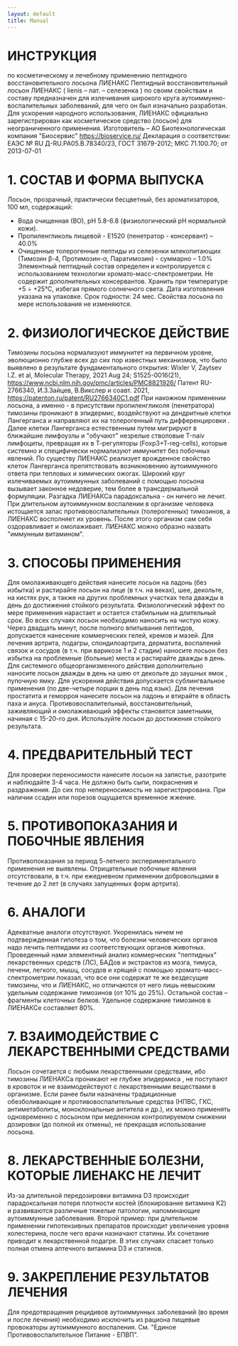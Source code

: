```yaml
---
layout: default
title: Manual
---
```


# ИНСТРУКЦИЯ
по косметическому и лечебному применению пептидного восстановительного лосьона ЛИЕНАКС
Пептидный восстановительный лосьон ЛИЕНАКС ( lienis – лат. – селезенка ) по своим свойствам и составу предназначен для
излечивания широкого круга аутоиммунно-воспалительных заболеваний, для чего он был изначально разработан.
Для ускорения народного использования, ЛИЕНАКС официально зарегистрирован как косметическое средство (лосьон) для
неограниченного применения. Изготовитель – АО Биотехнологическая компания "Биосервис" https://bioservice.ru/
Декларация о соответствии: ЕАЭС № RU Д-RU.РА05.В.78340/23, ГОСТ 31679-2012; МКС 71.100.70; от 2013-07-01

# 1. СОСТАВ И ФОРМА ВЫПУСКА
Лосьон, прозрачный, практически бесцветный, без ароматизаторов, 100 мл, содержащий:
- Вода очищенная (ВО), рН 5.8-6.8 (физиологический рН нормальной кожи).
- Пропиленгликоль пищевой - Е1520 (пенетратор - консервант) – 40.0%
- Очищенные толерогенные пептиды из селезенки млекопитающих (Тимозин β-4, Протимозин-α, Паратимозин) - суммарно – 1.0%
Элементный пептидный состав определен и контролируется с использованием технологии хромато-масс-спектрометрии.
Не содержит дополнительных консервантов. Хранить при температуре +5 ÷ +25°С, избегая прямого солнечного света.
Дата изготовления указана на упаковке. Срок годности: 24 мес. Свойства лосьона по мере использования не изменяются.

# 2. ФИЗИОЛОГИЧЕСКОЕ ДЕЙСТВИЕ
Тимозины лосьона нормализуют иммунитет на первичном уровне, эволюционно глубже всех до сих пор известных механизмов, что
было выявлено в результате фундаментального открытия:
Wixler V, Zaytsev I.Z. et al, Molecular Therapy, 2021 Aug 24; S1525-0016(21), https://www.ncbi.nlm.nih.gov/pmc/articles/PMC8821926/
Патент RU-2766340, И.З.Зайцев, В.Викслер и соавт. 2021, https://patenton.ru/patent/RU2766340C1.pdf
При накожном применении лосьона, а именно - в присутствии пропиленгликоля (пенетратора) тимозины проникают в эпидермис, воздействуют
на дендритные клетки Лангерганса и направляют их на толерогенный путь дифференцировки . Далее клетки Лангерганса естественным путем
мигрируют в ближайшие лимфоузлы и "обучают" незрелые стволовые Т-naiv лимфоциты, превращая их в Т-регуляторы (Foxp3+T-reg-cells),
которые системно и специфически нормализуют иммунитет без побочных явлений. По существу ЛИЕНАКС реализует врожденное свойство
клеток Лангерганса препятствовать возникновению аутоиммунного ответа при тепловых и химических ожогах.
Широкий круг излечиваемых аутоиммунных заболеваний с помощью лосьона вызывает законное недоверие, тем более в
трансдермальной формуляции. Разгадка ЛИЕНАКСа парадоксальна - он ничего не лечит. При длительном аутоиммунном воспалении в
организме человека истощается запас противовоспалительных (толерогенных) тимозинов, а ЛИЕНАКС восполняет их уровень. После этого
организм сам себя оздоравливает и омолаживает. ЛИЕНАКС можно образно назвать "иммунным витамином".

# 3. СПОСОБЫ ПРИМЕНЕНИЯ
Для омолаживающего действия нанесите лосьон на ладонь (без избытка) и растирайте лосьон на лице (в т.ч. на веках), шее, декольте,
на кистях рук, а также на других проблемных участках тела дважды в день до достижения стойкого результата. Физиологический эффект по
мере применения нарастает и остается стабильным на длительный срок.
Во всех случаях лосьон необходимо наносить на чистую кожу. Через двадцать минут, после полного впитывания пептидов,
допускается нанесение коммерческих гелей, кремов и мазей.
Для лечения артрита, подагры, спондилоартрита, дерматита, воспалений связок и сосудов (в т.ч. при варикозе 1 и 2 стадии) наносите
лосьон без избытка на проблемные (больные) места и растирайте дважды в день.
Для системного общеорганизменного действия дополнительно наносите лосьон дважды в день на шею от декольте до заушных ямок ,
пупочную ямку. Для ускорения действия допускается сублингвальное применения (по две-четыре порции в день под язык).
Для лечения простатита и геморроя нанесите лосьон на ладонь и втирайте в область паха и ануса.
Противовоспалительный, восстановительный, заживляющий и омолаживающий эффекты становятся заметными, начиная с 15-20-го
дня. Используйте лосьон до достижения стойкого результата.

# 4. ПРЕДВАРИТЕЛЬНЫЙ ТЕСТ
Для проверки переносимости нанесите лосьон на запястье, разотрите и наблюдайте 3-4 часа. Не должно быть сыпи, покраснения и
раздражения. До сих пор непереносимость не зарегистрирована. При наличии ссадин или порезов ощущается временное жжение.

# 5. ПРОТИВОПОКАЗАНИЯ И ПОБОЧНЫЕ ЯВЛЕНИЯ
Противопоказания за период 5-летнего экспериментального применения не выявлены. Отрицательные побочные явления
отсутствовали, в т.ч. при ежедневном применении добровольцами в течение до 2 лет (в случаях запущенных форм артрита).

# 6. АНАЛОГИ
Адекватные аналоги отсутствуют. Укоренилась ничем не подтвержденная гипотеза о том, что болезни человеческих органов надо
лечить пептидами из соответствующих органов животных. Проведенный нами элементный анализ коммерческих "пептидных" лекарственных
средств (ЛС), БАДов и экстрактов из мозга, тимуса, печени, легкого, мышц, сосудов и хрящей с помощью хромато-масс-спектрометрии показал,
что все они содержат те же вездесущие тимозины, что и ЛИЕНАКС, но отличаются от него лишь невысоким удельным содержание тимозинов
(от 10% до 25%). Остальной состав – фрагменты клеточных белков. Удельное содержание тимозинов в ЛИЕНАКСе составляет 80%.

# 7. ВЗАИМОДЕЙСТВИЕ С ЛЕКАРСТВЕННЫМИ СРЕДСТВАМИ
Лосьон сочетается с любыми лекарственными средствами, ибо тимозины ЛИЕНАКСа проникают не глубже эпидермиса , не поступают в
кровоток и не взаимодействуют с лекарственными веществами в организме. Если ранее были назначены традиционные обезболивающие и
противовоспалительные средства (НПВС, ГКС, антиметаболиты, моноклональные антитела и др.), их можно применять одновременно с
лосьоном при медленном контролируемом снижении дозировки (до полной их отмены), не прекращая использование лосьона.

# 8. ЛЕКАРСТВЕННЫЕ БОЛЕЗНИ, КОТОРЫЕ ЛИЕНАКС НЕ ЛЕЧИТ
Из-за длительной передозировки витамина D3 происходит парадоксальная потеря плотности костей (блокирование витамина К2) и
развиваются различные тяжелые патологии, напоминающие аутоиммунные заболевания. Второй пример: при длительном применении
гипотензивных препаратов происходит увеличение уровня холестерина, после чего врачи назначают статины. Их сочетание приводит к
лекарственной подагре. В этих случаях спасает только полная отмена аптечного витамина D3 и статинов.

# 9. ЗАКРЕПЛЕНИЕ РЕЗУЛЬТАТОВ ЛЕЧЕНИЯ
Для предотвращения рецидивов аутоиммунных заболеваний (во время и после лечения) необходимо исключить из рациона пищевые
провокаторы аутоиммунного воспаления. См. "Единое Противовоспалительное Питание - ЕПВП".

